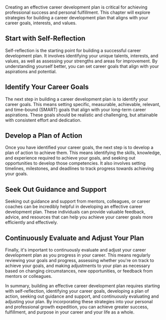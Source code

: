 
Creating an effective career development plan is critical for achieving professional success and personal fulfillment. This chapter will explore strategies for building a career development plan that aligns with your career goals, interests, and values.

Start with Self-Reflection
--------------------------

Self-reflection is the starting point for building a successful career development plan. It involves identifying your unique talents, interests, and values, as well as assessing your strengths and areas for improvement. By understanding yourself better, you can set career goals that align with your aspirations and potential.

Identify Your Career Goals
--------------------------

The next step in building a career development plan is to identify your career goals. This means setting specific, measurable, achievable, relevant, and time-bound (SMART) goals that align with your long-term career aspirations. These goals should be realistic and challenging, but attainable with consistent effort and dedication.

Develop a Plan of Action
------------------------

Once you have identified your career goals, the next step is to develop a plan of action to achieve them. This means identifying the skills, knowledge, and experience required to achieve your goals, and seeking out opportunities to develop those competencies. It also involves setting timelines, milestones, and deadlines to track progress towards achieving your goals.

Seek Out Guidance and Support
-----------------------------

Seeking out guidance and support from mentors, colleagues, or career coaches can be incredibly helpful in developing an effective career development plan. These individuals can provide valuable feedback, advice, and resources that can help you achieve your career goals more efficiently and effectively.

Continuously Evaluate and Adjust Your Plan
------------------------------------------

Finally, it's important to continuously evaluate and adjust your career development plan as you progress in your career. This means regularly reviewing your goals and progress, assessing whether you're on track to achieve your goals, and making adjustments to your plan as necessary based on changing circumstances, new opportunities, or feedback from mentors or colleagues.

In summary, building an effective career development plan requires starting with self-reflection, identifying your career goals, developing a plan of action, seeking out guidance and support, and continuously evaluating and adjusting your plan. By incorporating these strategies into your personal and professional growth expedition, you can achieve greater success, fulfillment, and purpose in your career and your life as a whole.
